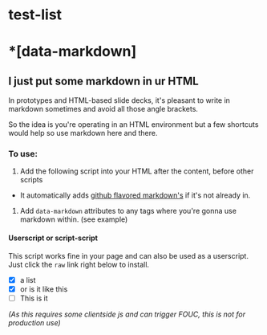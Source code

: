 test-list
=========


# *[data-markdown]

## I just put some markdown in ur HTML

In prototypes and HTML-based slide decks, it's pleasant to write in markdown sometimes and avoid all those angle brackets.

So the idea is you're operating in an HTML environment but a few shortcuts would help so use markdown here and there.

### To use:

1. Add the following script into your HTML after the content, before other scripts
  * It automatically adds [github flavored markdown's](https://raw.github.com/github/github-flavored-markdown/gh-pages/scripts/showdown.js) if it's not already in.
1. Add `data-markdown` attributes to any tags where you're gonna use markdown within. (see example)


#### Userscript or script-script
This script works fine in your page and can also be used as a userscript. Just click the `raw` link right below to install.
  

- [x] a list
-[x] or is it like this 
- [ ] This is it

_(As this requires some clientside js and can trigger FOUC, this is not for production use)_
